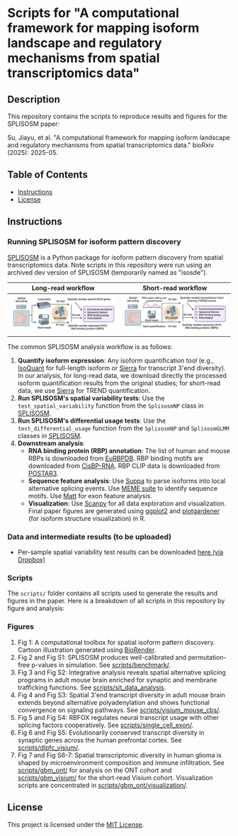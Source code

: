 # Scripts for "A computational framework for mapping isoform landscape and regulatory mechanisms from spatial transcriptomics data"

## Description

This repository contains the scripts to reproduce results and figures for the SPLISOSM paper:

Su, Jiayu, et al. "A computational framework for mapping isoform landscape and regulatory mechanisms from spatial transcriptomics data." bioRxiv (2025): 2025-05.

## Table of Contents
- [Instructions](#instructions)
- [License](#license)


## Instructions

### Running SPLISOSM for isoform pattern discovery
[SPLISOSM](https://github.com/JiayuSuPKU/SPLISOSM) is a Python package for isoform pattern discovery from spatial transcriptomics data. Note scripts in this repository were run using an archived dev version of SPLISOSM (temporarily named as "isosde").

Long-read workflow |  Short-read workflow
:-------------------------:|:-------------------------:
![ONT-workflow](ONT_workflow.png)  |  ![SR-workflow](SR_workflow.png)


The common SPLISOSM analysis workflow is as follows:
1. **Quantify isoform expression**: Any isoform quantification tool (e.g., [IsoQuant](https://github.com/ablab/IsoQuant) for full-length isoform or [Sierra](https://github.com/VCCRI/Sierra/tree/master) for transcript 3'end diversity). In our analysis, for long-read data, we download directly the processed isoform quantification results from the original studies; for short-read data, we use [Sierra](https://github.com/VCCRI/Sierra/tree/master) for TREND quantification.
2. **Run SPLISOSM's spatial variability tests**: Use the `test_spatial_variability` function from the `SplisosmNP` class in [SPLISOSM](https://github.com/JiayuSuPKU/SPLISOSM). 
3. **Run SPLISOSM's differential usage tests**: Use the `test_differential_usage` function from the `SplisosmNP` and `SplisosmGLMM` classes in [SPLISOSM](https://github.com/JiayuSuPKU/SPLISOSM). 
4. **Downstream analysis**:
   - **RNA binding protein (RBP) annotation**: The list of human and mouse RBPs is downloaded from [EuRBPDB](http://eurbpdb.gzsys.org.cn/). RBP binding motifs are downloaded from [CisBP-RNA](http://cisbp-rna.ccbr.utoronto.ca/). RBP CLIP data is downloaded from [POSTAR3](http://111.198.139.65/RBP.html).
   - **Sequence feature analysis**: Use [Suppa](https://github.com/comprna/SUPPA) to parse isoforms into local alternative splicing events. Use [MEME suite](https://meme-suite.org/meme/) to identify sequence motifs. Use [Matt](https://gitlab.com/aghr/matt) for exon feature analysis.
   - **Visualization**: Use [Scanpy](https://scanpy.readthedocs.io/en/stable/index.html) for all data exploration and visualization. Final paper figures are generated using [ggplot2](https://ggplot2.tidyverse.org/) and [plotgardener](https://github.com/PhanstielLab/plotgardener) (for isoform structure visualization) in R.


### Data and intermediate results (to be uploaded)
<!-- The `data/` folder contains the raw data used in this study. See [data/README.md](data/README.md) for details on the source of each dataset and links to download the data. 
The `results/` folder contains the results generated by the scripts. See [results/README.md](results/README.md) for details on the structure of the `results/` folder and where to download all intermediate results for reproducing the figures in the paper. Note that some intermediate results and figures in the notebooks may not be exactly the same as those in the paper due to the randomness in some analysis steps, but should be very close. -->
* Per-sample spatial variability test results can be downloaded [here (via Dropbox)](https://www.dropbox.com/scl/fo/rog9fcwtk59st65beajq2/AJzX-H68HRdISgvfJFtRNGo?rlkey=53bidqi443sc5u6oivryacpga&st=b6wl1yui&dl=0)

### Scripts
The `scripts/` folder contains all scripts used to generate the results and figures in the paper.
Here is a breakdown of all scripts in this repository by figure and analysis:

### Figures
1. Fig 1: A computational toolbox for spatial isoform pattern discovery. Cartoon illustration generated using [BioRender](https://app.biorender.com/user/signin).
2. Fig 2 and Fig S1: SPLISOSM produces well-calibrated and permutation-free p-values in simulation. See [scripts/benchmark/](scripts/benchmark).
3. Fig 3 and Fig S2: Integrative analysis reveals spatial alternative splicing programs in adult mouse brain enriched for synaptic and membrane trafficking functions. See [scripts/sit_data_analysis](scripts/sit_data_analysis).
4. Fig 4 and Fig S3: Spatial 3'end transcript diversity in adult mouse brain extends beyond alternative polyadenylation and shows functional convergence on signaling pathways. See [scripts/visium_mouse_cbs/](scripts/visium_mouse_cbs/).
5. Fig 5 and Fig S4: RBFOX regulates neural transcript usage with other splicing factors cooperatively. See [scripts/single_cell_exon/](scripts/single_cell_exon).
6. Fig 6 and Fig S5: Evolutionarily conserved transcript diversity in synaptic genes across the human prefrontal cortex. See [scripts/dlpfc_visium/](scripts/dlpfc_visium/).
7. Fig 7 and Fig S6-7: Spatial transcriptomic diversity in human glioma is shaped by microenvironment composition and immune infiltration. See [scripts/gbm_ont/](scripts/gbm_ont/) for analysis on the ONT cohort and [scripts/gbm_visium/](scripts/gbm_visium/) for the short-read Visium cohort. Visualization scripts are concentrated in [scripts/gbm_ont/visualization/](scripts/gbm_ont/visualization/).


## License

This project is licensed under the [MIT License](LICENSE).